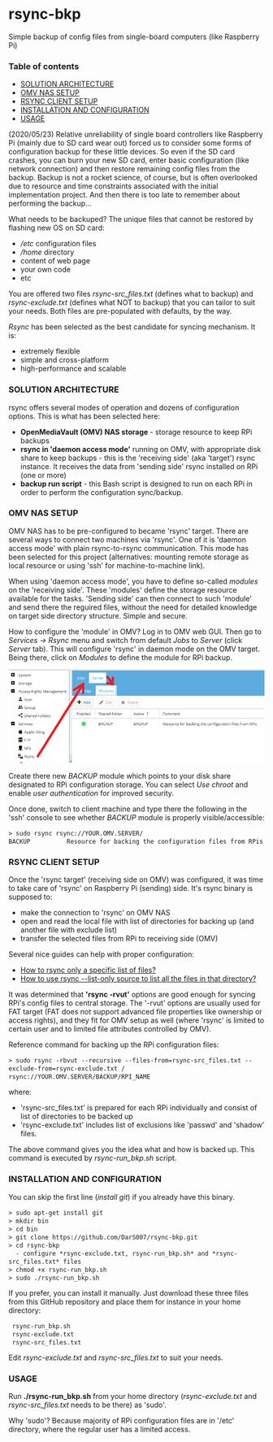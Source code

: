 # rsync-bkp
Simple backup of config files from single-board computers (like Raspberry Pi)

### Table of contents
* [SOLUTION ARCHITECTURE](#SOLUTION-ARCHITECTURE)
* [OMV NAS SETUP](#OMV-NAS-SETUP)
* [RSYNC CLIENT SETUP](#RSYNC-CLIENT-SETUP)
* [INSTALLATION AND CONFIGURATION](INSTALLATION-AND-CONFIGURATION)
* [USAGE](USAGE)

(2020/05/23) Relative unreliability of single board controllers like Raspberry Pi (mainly due to SD card wear out) forced us to consider some forms of configuration backup for these little devices. So even if the SD card crashes, you can burn your new SD card, enter basic configuration (like network connection) and then restore remaining config files from the backup. Backup is not a rocket science, of course, but is often overlooked due to resource and time constraints associated with the initial implementation project. And then there is too late to remember about performing the backup... 

What needs to be backuped? The unique files that cannot be restored by flashing new OS on SD card:
 * */etc* configuration files
 * */home* directory
 * content of web page
 * your own code
 * etc

You are offered two files *rsync-src_files.txt* (defines what to backup) and *rsync-exclude.txt* (defines what NOT to backup) that you can tailor to suit your needs. Both files are pre-populated with defaults, by the way.

*Rsync* has been selected as the best candidate for syncing mechanism. It is:
  * extremely flexible
  * simple and cross-platform
  * high-performance and scalable

### SOLUTION ARCHITECTURE
rsync offers several modes of operation and dozens of configuration options. This is what has been selected here:
  * **OpenMediaVault (OMV) NAS storage** - storage resource to keep RPi backups
  * **rsync in 'daemon access mode'** running on OMV, with appropriate disk share to keep backups - this is the 'receiving side' (aka 'target') rsync instance. It receives the data from 'sending side' rsync installed on RPi (one or more)
  * **backup run script** - this Bash script is designed to run on each RPi in order to perform the configuration sync/backup.
  
###  OMV NAS SETUP

OMV NAS has to be pre-configured to became 'rsync' target. There are several ways to connect two machines via 'rsync'. One of it is 'daemon access mode' with plain rsync-to-rsync communication. This mode has been selected for this project (alternatives: mounting remote storage as local resource or using 'ssh' for machine-to-machine link). 

When using 'daemon access mode', you have to define so-called *modules* on the 'receiving side'. These 'modules' define the storage resource available for the tasks. 'Sending side' can then connect to such 'module' and send there the reguired files, without the need for detailed knowledge on target side directory structure. Simple and secure.

How to configure the 'module' in OMV? Log in to OMV web GUI. Then go to *Services → Rsync* menu and switch from default *Jobs* to *Server* (click *Server* tab). This will configure 'rsync' in daemon mode on the OMV target. Being there, click on *Modules* to define the module for RPi backup. 

![alt text](https://raw.githubusercontent.com/DarS007/rsync-bkp/master/OMV_rsync_setup.01.png "OMV setup for 'rsync' daemon")

Create there new *BACKUP* module which points to your disk share designated to RPi configuration storage. You can select *Use chroot* and enable *user authentication* for improved security.

Once done, switch to client machine and type there the following in the 'ssh' console to see whether *BACKUP* module is properly visible/accessible:
```
> sudo rsync rsync://YOUR.OMV.SERVER/
BACKUP          Resource for backing the configuration files from RPis
```

### RSYNC CLIENT SETUP

Once the 'rsync target' (receiving side on OMV) was configured, it was time to take care of 'rsync' on Raspberry Pi (sending) side. It's rsync binary is supposed to:
  *  make the connection to 'rsync' on OMV NAS
  *  open and read the local file with list of directories for backing up (and another file with exclude list)
  *  transfer the selected files from RPi to receiving side (OMV)

Several nice guides can help with proper configuration:
  *  [How to rsync only a specific list of files?](https://stackoverflow.com/questions/16647476/how-to-rsync-only-a-specific-list-of-files)
  *  [How to use rsync --list-only source to list all the files in that directory?](https://stackoverflow.com/questions/13414086/how-to-use-rsync-list-only-source-to-list-all-the-files-in-that-directory)

It was determined that **'rsync -rvut'** options are good enough for syncing RPi's config files to central storage. The '-rvut' options are usually used for FAT target (FAT does not support advanced file properties like ownership or access rights), and they fit for OMV setup as well (where 'rsync' is limited to certain user and to limited file attributes controlled by OMV).

Reference command for backing up the RPi configuration files:
```
> sudo rsync -rbvut --recursive --files-from=rsync-src_files.txt --exclude-from=rsync-exclude.txt / rsync://YOUR.OMV.SERVER/BACKUP/RPI_NAME
```
where:
 * 'rsync-src_files.txt' is prepared for each RPi individually and consist of list of directories to be backed up
 * 'rsync-exclude.txt' includes list of exclusions like 'passwd' and 'shadow' files.

The above command gives you the idea what and how is backed up. This command is executed by *rsync-run_bkp.sh* script.

### INSTALLATION AND CONFIGURATION
You can skip the first line (*install git*) if you already have this binary.
```
> sudo apt-get install git
> mkdir bin
> cd bin
> git clone https://github.com/DarS007/rsync-bkp.git
> cd rsync-bkp
  - configure *rsync-exclude.txt, rsync-run_bkp.sh* and *rsync-src_files.txt* files
> chmod +x rsync-run_bkp.sh
> sudo ./rsync-run_bkp.sh
```
If you prefer, you can install it manually. Just download these three files from this GitHub repository and place them for instance in your home directory:
```
 rsync-run_bkp.sh 
 rsync-exclude.txt
 rsync-src_files.txt
```
Edit *rsync-exclude.txt* and *rsync-src_files.txt* to suit your needs.

### USAGE
Run **./rsync-run_bkp.sh** from your home directory (*rsync-exclude.txt* and *rsync-src_files.txt* needs to be there) as 'sudo'.

Why 'sudo'? Because majority of RPi configuration files are in '/etc' directory, where the regular user has a limited access.
